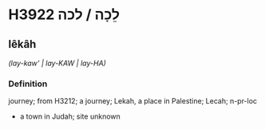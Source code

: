# H3922 לֵכָה / לכה

## lêkâh

_(lay-kaw' | lay-KAW | lay-HA)_

### Definition

journey; from H3212; a journey; Lekah, a place in Palestine; Lecah; n-pr-loc

- a town in Judah; site unknown
